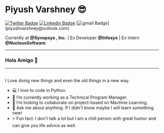 
<!--
**piyushvarshney/piyushvarshney** is a ✨ _special_ ✨ repository because its `README.md` (this file) appears on your GitHub profile.

Here are some ideas to get you started:

- 🔭 I’m currently working on ...
- 🌱 I’m currently learning ...
- 👯 I’m looking to collaborate on ...
- 🤔 I’m looking for help with ...
- 💬 Ask me about ...
- 📫 How to reach me: ...
- 😄 Pronouns: ...
- ⚡ Fun fact: ...
-->






# Piyush Varshney 😎
[
![Twitter Badge](https://img.shields.io/badge/-@piyushvrshney-1ca0f1?style=flat-square&labelColor=1ca0f1&logo=twitter&logoColor=white&link=https://twitter.com/piyushvrshney)](https://twitter.com/piyushvrshney) [![Linkedin Badge](https://img.shields.io/badge/-piyushvarshney07-blue?style=flat-square&logo=Linkedin&logoColor=white&link=https://www.linkedin.com/in/piyushvarshney07)](https://www.linkedin.com/in/piyushvarshney07/) [![gmail Badge](https://img.shields.io/badge/-piyushvarshney@outlook.com-c14438?style=flat-square&logo=gmail&logoColor=white&link="mailto:piyushvarshney@outlook.com")](piyushvarshney@outlook.com)

Currently at **@Synopsys , Inc.** | Ex Developer **@Infosys** | Ex Intern **@NucleusSoftware**.

---
### Hola Amigo 👋
---
<br>
 I Love doing new things and even the old things in a new way.


<!--
```
Programmer (noun): A machine that turns coffee into code.
```
-->


<br>


- :computer: I love to code in Python.
- 🌱 I’m currently working as a Technical Program Manager.
- 👯 I’m looking to collaborate on project-based on Machine Learning.
- 💬 Ask me about anything. If I didn't know maybe I will learn something new!
- ⚡ Fun fact: I don't talk a lot but I am a chill person with great humor and can give you life advice as well.



